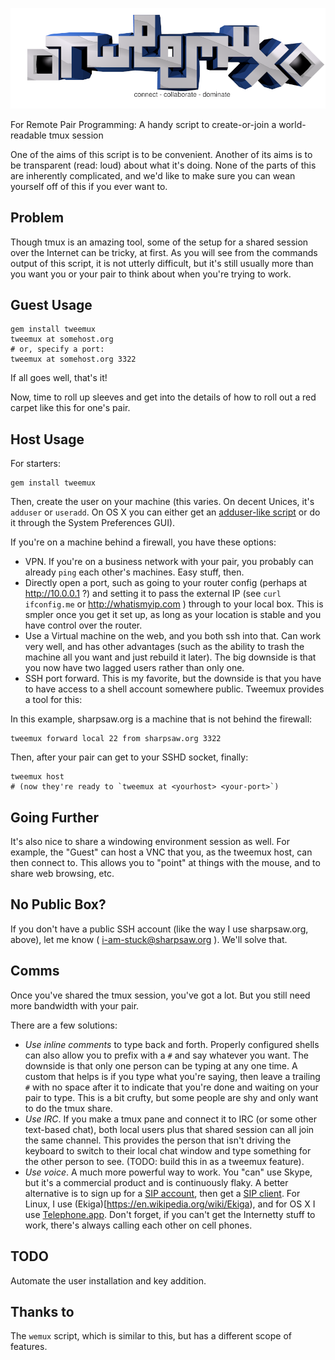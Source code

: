 ![tweemux: For Remote Pair Programming](img/tweemux.png)

For Remote Pair Programming: A handy script to create-or-join a world-readable tmux session

One of the aims of this script is to be convenient. Another of its aims is to be transparent (read: loud) about what it's doing. None of the parts of this are inherently complicated, and we'd like to make sure you can wean yourself off of this if you ever want to.

## Problem

Though tmux is an amazing tool, some of the setup for a shared session over the Internet can be tricky, at first. As you will see from the commands output of this script, it is not utterly difficult, but it's still usually more than you want you or your pair to think about when you're trying to work.

## Guest Usage

    gem install tweemux
    tweemux at somehost.org
    # or, specify a port:
    tweemux at somehost.org 3322

If all goes well, that's it!

Now, time to roll up sleeves and get into the details of how to roll out a red
carpet like this for one's pair.

## Host Usage

For starters:

    gem install tweemux

Then, create the user on your machine (this varies. On decent Unices, it's `adduser` or `useradd`. On OS X you can either get an [adduser-like script](https://raw.github.com/sharpsaw/mac-dots/master/bin/adduser) or do it through the System Preferences GUI).

If you're on a machine behind a firewall, you have these options:

* VPN. If you're on a business network with your pair, you probably can already `ping` each other's machines. Easy stuff, then.
* Directly open a port, such as going to your router config (perhaps at http://10.0.0.1 ?) and setting it to pass the external IP (see `curl ifconfig.me` or http://whatismyip.com ) through to your local box. This is smpler once you get it set up, as long as your location is stable and you have control over the router.
* Use a Virtual machine on the web, and you both ssh into that. Can work very well, and has other advantages (such as the ability to trash the machine all you want and just rebuild it later). The big downside is that you now have two lagged users rather than only one.
* SSH port forward. This is my favorite, but the downside is that you have to have access to a shell account somewhere public. Tweemux provides a tool for this:

In this example, sharpsaw.org is a machine that is not behind the firewall:

    tweemux forward local 22 from sharpsaw.org 3322

Then, after your pair can get to your SSHD socket, finally:

    tweemux host
    # (now they're ready to `tweemux at <yourhost> <your-port>`)

## Going Further

It's also nice to share a windowing environment session as well. For example, the "Guest" can host a VNC that you, as the tweemux host, can then connect to. This allows you to "point" at things with the mouse, and to share web browsing, etc.

## No Public Box?

If you don't have a public SSH account (like the way I use sharpsaw.org, above), let me know ( i-am-stuck@sharpsaw.org ). We'll solve that.

## Comms

Once you've shared the tmux session, you've got a lot. But you still need more bandwidth with your pair.

There are a few solutions:

- *Use inline comments* to type back and forth. Properly configured shells can also allow you to prefix with a `#` and say whatever you want. The downside is that only one person can be typing at any one time. A custom that helps is if you type what you're saying, then leave a trailing `#` with no space after it to indicate that you're done and waiting on your pair to type. This is a bit crufty, but some people are shy and only want to do the tmux share.
- *Use IRC*. If you make a tmux pane and connect it to IRC (or some other text-based chat), both local users plus that shared session can all join the same channel. This provides the person that isn't driving the keyboard to switch to their local chat window and type something for the other person to see. (TODO: build this in as a tweemux feature).
- *Use voice*. A much more powerful way to work. You "can" use Skype, but it's a commercial product and is continuously flaky. A better alternative is to sign up for a [SIP account](https://ekiga.net/), then get a [SIP client](https://en.wikipedia.org/wiki/List_of_SIP_software#Clients). For Linux, I use (Ekiga)[https://en.wikipedia.org/wiki/Ekiga), and for OS X I use [Telephone.app](http://www.tlphn.com/). Don't forget, if you can't get the Internetty stuff to work, there's always calling each other on cell phones.

## TODO

Automate the user installation and key addition.

## Thanks to

The `wemux` script, which is similar to this, but has a different scope of features.
